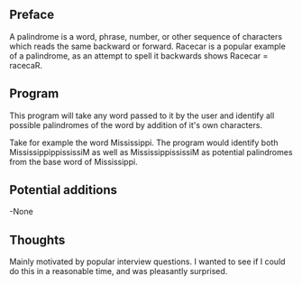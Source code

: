 **Preface**
-------
A palindrome is a word, phrase, number, or other sequence of characters which reads the same backward or forward. Racecar is a popular example of a palindrome, as an attempt to spell it backwards shows Racecar = racecaR.

**Program**
-------
This program will take any word passed to it by the user and identify all possible palindromes of the word by addition of it's own characters. 

Take for example the word Mississippi. The program would identify both MississippippississiM as well as MississippississiM as potential palindromes from the base word of Mississippi.


**Potential additions**
--------------------------
-None

**Thoughts**
--------
Mainly motivated by popular interview questions. I wanted to see if I could do this in a reasonable time, and was pleasantly surprised. 
